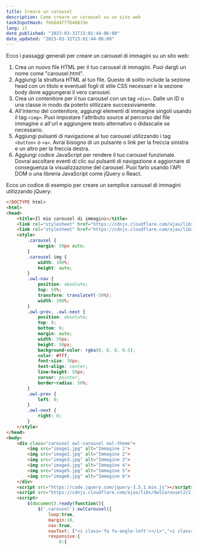 ```yaml
---
title: Creare un carousel
description: Come creare un carousel su un sito web
taskInputHash: f6b6d4f77640833e
lang: it
date_published: "2023-03-31T15:01:44-06:00"
date_updated: "2023-03-31T15:01:44-06:00"
---
```

Ecco i passaggi generali per creare un carousel di immagini su un sito web:
1. Crea un nuovo file HTML per il tuo carousel di immagini. Puoi dargli un nome come "carousel.html".
2. Aggiungi la struttura HTML al tuo file. Questo di solito include la sezione head con un titolo e eventuali fogli di stile CSS necessari e la sezione body dove aggiungerai il vero carousel.
3. Crea un contenitore per il tuo carousel con un tag `<div>`. Dalle un ID o una classe in modo da poterlo stilizzare successivamente.
4. All'interno del contenitore, aggiungi elementi di immagine singoli usando il tag `<img>`. Puoi impostare l'attributo source al percorso del file immagine o all'url e aggiungere testo alternativo o didascalie se necessario.
5. Aggiungi pulsanti di navigazione al tuo carousel utilizzando i tag `<button>` o `<a>`. Avrai bisogno di un pulsante o link per la freccia sinistra e un altro per la freccia destra.
6. Aggiungi codice JavaScript per rendere il tuo carousel funzionale. Dovrai ascoltare eventi di clic sui pulsanti di navigazione e aggiornare di conseguenza la visualizzazione del carousel. Puoi farlo usando l'API DOM o una libreria JavaScript come jQuery o React.

Ecco un codice di esempio per creare un semplice carousel di immagini utilizzando jQuery:

```html
<!DOCTYPE html>
<html>
<head>
	<title>Il mio carousel di immagini</title>
	<link rel="stylesheet" href="https://cdnjs.cloudflare.com/ajax/libs/OwlCarousel2/2.3.4/assets/owl.carousel.min.css">
	<link rel="stylesheet" href="https://cdnjs.cloudflare.com/ajax/libs/OwlCarousel2/2.3.4/assets/owl.theme.default.min.css">
	<style>
		.carousel {
			margin: 50px auto;
		}
		.carousel img {
			width: 100%;
			height: auto;
		}
		.owl-nav {
			position: absolute;
			top: 50%;
			transform: translateY(-50%);
			width: 100%;
		}
		.owl-prev, .owl-next {
			position: absolute;
			top: 0;
			bottom: 0;
			margin: auto;
			width: 50px;
			height: 50px;
			background-color: rgba(0, 0, 0, 0.5);
			color: #fff;
			font-size: 30px;
			text-align: center;
			line-height: 50px;
			cursor: pointer;
			border-radius: 50%;
		}
		.owl-prev {
			left: 0;
		}
		.owl-next {
			right: 0;
		}
	</style>
</head>
<body>
	<div class="carousel owl-carousel owl-theme">
		<img src="image1.jpg" alt="Immagine 1">
		<img src="image2.jpg" alt="Immagine 2">
		<img src="image3.jpg" alt="Immagine 3">
		<img src="image4.jpg" alt="Immagine 4">
		<img src="image5.jpg" alt="Immagine 5">
		<img src="image6.jpg" alt="Immagine 6">
	</div>
	<script src="https://code.jquery.com/jquery-3.5.1.min.js"></script>
	<script src="https://cdnjs.cloudflare.com/ajax/libs/OwlCarousel2/2.3.4/owl.carousel.min.js"></script>
	<script>
		$(document).ready(function(){
			$('.carousel').owlCarousel({
				loop:true,
				margin:10,
				nav:true,
				navText: ["<i class='fa fa-angle-left'></i>","<i class='fa fa-angle-right'></i>"],
				responsive:{
					0:{
```
